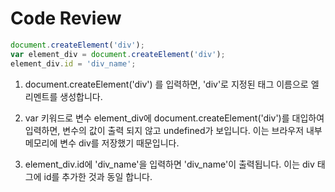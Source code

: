 # Code Review

```javascript
document.createElement('div');
var element_div = document.createElement('div');
element_div.id = 'div_name';
```

1. document.createElement('div') 를 입력하면, 'div'로 지정된 태그 이름으로 엘리멘트를 생성합니다.

2. var 키워드로 변수 element_div에 document.createElement('div')를 대입하여 입력하면, 변수의 값이 출력
되지 않고 undefined가 보입니다. 이는 브라우저 내부메모리에 변수 div를 저장했기 때문입니다.

3. element_div.id에 'div_name'을 입력하면 'div_name'이 출력됩니다. 이는 div 태그에 id를 추가한 것과 동일
합니다.

